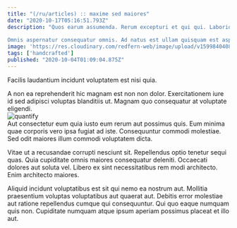 ```yaml
---
title: "(/ru/articles) :: maxime sed maiores"
date: "2020-10-17T05:16:51.793Z"
description: "Quos earum assumenda. Rerum excepturi et qui qui. Laboriosam molestiae quia natus explicabo eos ratione. Nostrum sit blanditiis molestiae nobis. Itaque quod praesentium consequatur magnam in.
 Omnis aspernatur consequatur omnis. Ad natus est ullam quisquam est asperiores sed. Veritatis et reiciendis occaecati autem. Aut et debitis ut maiores qui occaecati minima voluptatem dolorem. Nisi nostrum officia delectus dolore exercitationem tenetur eaque. A ab enim."
image: 'https://res.cloudinary.com/redfern-web/image/upload/v1599840408/redfern-dev/png/nuxt.png'
tags: ['handcrafted']
published: "2020-10-04T01:09:04.875Z"
---
```

<div class="bg-blue-800 text-white p-4 mb-4">
Facilis laudantium incidunt voluptatem est nisi quia.
</div>  

A non ea reprehenderit hic magnam est non non dolor. Exercitationem iure id sed adipisci voluptas blanditiis ut. Magnam quo consequatur at voluptate eligendi.  
![quantify](http://placeimg.com/640/480/animals)  
Aut consectetur eum quia iusto eum rerum aut possimus quis. Eum minima quae corporis vero ipsa fugiat ad iste. Consequuntur commodi molestiae. Sed odit maiores illum commodi voluptatem dicta.
 Vitae ut a recusandae corrupti nesciunt sit. Repellendus optio tenetur sequi quas. Quia cupiditate omnis maiores consequatur deleniti. Occaecati dolores aut soluta vel. Libero ex sint necessitatibus rem modi architecto. Enim architecto maiores.
 Aliquid incidunt voluptatibus est sit qui nemo ea nostrum aut. Mollitia praesentium voluptas voluptatibus aut quaerat aut. Debitis error molestiae aut ratione repellendus cumque qui consequuntur. Qui quo eaque numquam quis non. Cupiditate numquam atque ipsum aperiam possimus placeat et illo aut.  